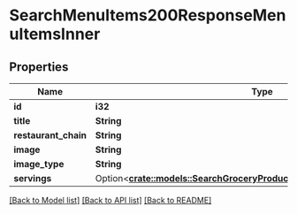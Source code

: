 # SearchMenuItems200ResponseMenuItemsInner

## Properties

Name | Type | Description | Notes
------------ | ------------- | ------------- | -------------
**id** | **i32** |  | 
**title** | **String** |  | 
**restaurant_chain** | **String** |  | 
**image** | **String** |  | 
**image_type** | **String** |  | 
**servings** | Option<[**crate::models::SearchGroceryProductsByUpc200ResponseServings**](searchGroceryProductsByUPC_200_response_servings.md)> |  | [optional]

[[Back to Model list]](../README.md#documentation-for-models) [[Back to API list]](../README.md#documentation-for-api-endpoints) [[Back to README]](../README.md)



